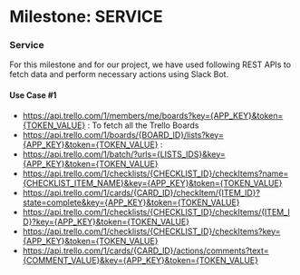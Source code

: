 # Milestone: SERVICE

### Service
For this milestone and for our project, we have used following REST APIs to fetch data and perform necessary actions using Slack Bot.

#### Use Case #1
* https://api.trello.com/1/members/me/boards?key={APP_KEY}&token={TOKEN_VALUE} : To fetch all the Trello Boards
* https://api.trello.com/1/boards/{BOARD_ID}/lists?key={APP_KEY}&token={TOKEN_VALUE} : 
* https://api.trello.com/1/batch/?urls={LISTS_IDS}&key={APP_KEY}&token={TOKEN_VALUE}
* https://api.trello.com/1/checklists/{CHECKLIST_ID}/checkItems?name={CHECKLIST_ITEM_NAME}&key={APP_KEY}&token={TOKEN_VALUE}
* https://api.trello.com/1/cards/{CARD_ID}/checkItem/{ITEM_ID}?state=complete&key={APP_KEY}&token={TOKEN_VALUE}
* https://api.trello.com/1/checklists/{CHECKLIST_ID}/checkItems/{ITEM_ID}?key={APP_KEY}&token={TOKEN_VALUE}
* https://api.trello.com/1/checklists/{CHECKLIST_ID}/checkItems?key={APP_KEY}&token={TOKEN_VALUE}
* https://api.trello.com/1/cards/{CARD_ID}/actions/comments?text={COMMENT_VALUE}&key={APP_KEY}&token={TOKEN_VALUE}
